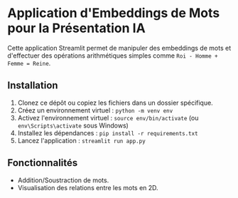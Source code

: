 # Application d'Embeddings de Mots pour la Présentation IA

Cette application Streamlit permet de manipuler des embeddings de mots et d'effectuer des opérations arithmétiques simples comme `Roi - Homme + Femme = Reine`.

## Installation

1. Clonez ce dépôt ou copiez les fichiers dans un dossier spécifique.
2. Créez un environnement virtuel : `python -m venv env`
3. Activez l'environnement virtuel : `source env/bin/activate` (ou `env\Scripts\activate` sous Windows)
4. Installez les dépendances : `pip install -r requirements.txt`
5. Lancez l'application : `streamlit run app.py`

## Fonctionnalités
- Addition/Soustraction de mots.
- Visualisation des relations entre les mots en 2D.
